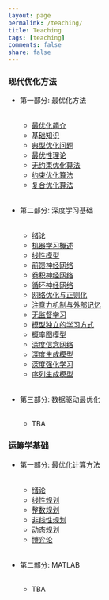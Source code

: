```yaml
---
layout: page
permalink: /teaching/
title: Teaching
tags: [teaching]
comments: false
share: false
---
```




### 现代优化方法

- 第一部分: 最优化方法  <br><br>
  - <a href="../teaching/OPT_1.pdf" class="textlink" target="_blank">最优化简介 </a>  <br>
  - <a href="../teaching/OPT_2.pdf" class="textlink" target="_blank">基础知识 </a> <br>
  - <a href="../teaching/OPT_3.pdf" class="textlink" target="_blank">典型优化问题 </a> <br>
  - <a href="../teaching/OPT_4.pdf" class="textlink" target="_blank">最优性理论 </a> <br>
  - <a href="../teaching/OPT_5.pdf" class="textlink" target="_blank">无约束优化算法 </a> <br>
  - <a href="../teaching/OPT_6.pdf" class="textlink" target="_blank">约束优化算法 </a> <br>
  - <a href="../teaching/OPT_7.pdf" class="textlink" target="_blank">复合优化算法 </a> <br><br>
  
- 第二部分: 深度学习基础  <br><br>
  - <a href="../teaching/DL_1.pdf" class="textlink" target="_blank">绪论 </a> <br>
  - <a href="../teaching/DL_2.pdf" class="textlink" target="_blank">机器学习概述 </a> <br>
  - <a href="../teaching/DL_3.pdf" class="textlink" target="_blank">线性模型 </a> <br>
  - <a href="../teaching/DL_4.pdf" class="textlink" target="_blank">前馈神经网络 </a> <br>
  - <a href="../teaching/DL_5.pdf" class="textlink" target="_blank">卷积神经网络 </a> <br>
  - <a href="../teaching/DL_6.pdf" class="textlink" target="_blank">循环神经网络 </a> <br>
  - <a href="../teaching/DL_7.pdf" class="textlink" target="_blank">网络优化与正则化 </a> <br>
  - <a href="../teaching/DL_8.pdf" class="textlink" target="_blank">注意力机制与外部记忆  </a> <br>
  - <a href="../teaching/DL_9.pdf" class="textlink" target="_blank">无监督学习 </a> <br>
  - <a href="../teaching/DL_10.pdf" class="textlink" target="_blank">模型独立的学习方式 </a> <br>
  - <a href="../teaching/DL_11.pdf" class="textlink" target="_blank">概率图模型 </a> <br>
  - <a href="../teaching/DL_12.pdf" class="textlink" target="_blank">深度信念网络 </a> <br>
  - <a href="../teaching/DL_13.pdf" class="textlink" target="_blank">深度生成模型 </a> <br>
  - <a href="../teaching/DL_14.pdf" class="textlink" target="_blank">深度强化学习 </a> <br>
  - <a href="../teaching/DL_15.pdf" class="textlink" target="_blank">序列生成模型 </a> <br><br>
  
- 第三部分: 数据驱动最优化  <br><br>
  - TBA



 ### 运筹学基础

- 第一部分: 最优化计算方法 <br><br>
  - <a href="../teaching/OR_1.pdf" class="textlink" target="_blank">绪论 </a> <br>
  - <a href="../teaching/OR_2.pdf" class="textlink" target="_blank">线性规划  </a> <br>
  - <a href="../teaching/OR_3.pdf" class="textlink" target="_blank">整数规划 </a> <br>
  - <a href="../teaching/OR_4.pdf" class="textlink" target="_blank">非线性规划 </a> <br>
  - <a href="../teaching/OR_5.pdf" class="textlink" target="_blank">动态规划 </a> <br>
  - <a href="../teaching/OR_6.pdf" class="textlink" target="_blank">博弈论 </a> <br><br>

- 第二部分: MATLAB  <br><br>
  - TBA

